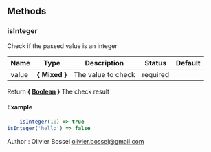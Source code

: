 




## Methods


### isInteger

Check if the passed value is an integer



Name  |  Type  |  Description  |  Status  |  Default
------------  |  ------------  |  ------------  |  ------------  |  ------------
value  |  **{ Mixed }**  |  The value to check  |  required  |

Return **{ <a class="link" href="https://developer.mozilla.org/fr/docs/Web/JavaScript/Reference/Objets_globaux/Boolean" target="_blank" title="Boolean">Boolean</a> }** The check result
#### Example
```js
	isInteger(10) => true
isInteger('hello') => false

```
Author : Olivier Bossel <olivier.bossel@gmail.com>